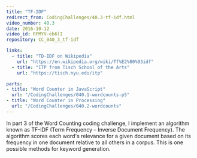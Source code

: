 ```yaml
---
title: "TF-IDF"
redirect_from: CodingChallenges/40.3-tf-idf.html
video_number: 40.3
date: 2016-10-12
video_id: RPMYV-eb6lI
repository: CC_040_3_tf-idf

links:
  - title: "TD-IDF on Wikipedia"
    url: "https://en.wikipedia.org/wiki/Tf%E2%80%93idf"
  - title: "ITP from Tisch School of the Arts"
    url: "https://tisch.nyu.edu/itp"

parts:
- title: "Word Counter in JavaScript"
  url: "/CodingChallenges/040.1-wordcounts-p5"
- title: "Word Counter in Processing"
  url: "/CodingChallenges/040.2-wordcounts"
---
```


In part 3 of the Word Counting coding challenge, I implement an algorithm known as TF-IDF (Term Frequency – Inverse Document Frequency).  The algorithm scores each word's relevance for a given document based on its frequency in one document relative to all others in a corpus.  This is one possible methods for keyword generation.

